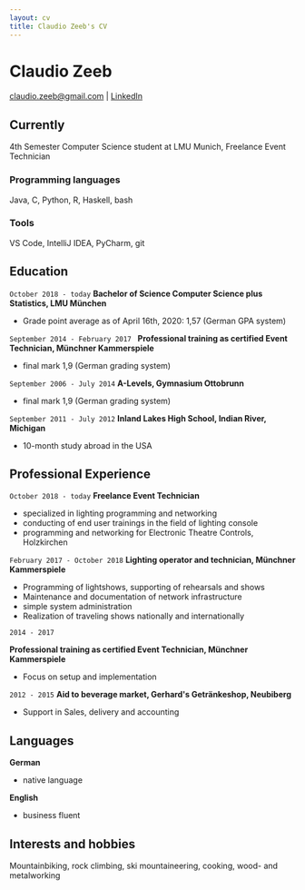```yaml
---
layout: cv
title: Claudio Zeeb's CV
---
```

# Claudio Zeeb

<div id="webaddress">
<a href="mailto:claudio.zeeb@gmail.com">claudio.zeeb@gmail.com</a>
| <a href="https://www.linkedin.com/in/claudio-zeeb-0450a118a/">LinkedIn</a>
</div>


## Currently

4th Semester Computer Science student at LMU Munich, Freelance Event Technician

### Programming languages

Java, C, Python, R, Haskell, bash

### Tools

VS Code, IntelliJ IDEA, PyCharm, git 

## Education

`October 2018 - today`
__Bachelor of Science Computer Science plus Statistics, LMU München__

- Grade point average as of April 16th, 2020: 1,57 (German GPA system)

`September 2014 - February 2017 `
__Professional training as certified Event Technician, Münchner Kammerspiele__

- final mark 1,9 (German grading system)

`September 2006 - July 2014`
__A-Levels, Gymnasium Ottobrunn__

- final mark 1,9 (German grading system)

`September 2011 - July 2012`
__Inland Lakes High School, Indian River, Michigan__

- 10-month study abroad in the USA
  
## Professional Experience

`October 2018 - today`
__Freelance Event Technician__

- specialized in lighting programming and networking
- conducting of end user trainings in the field of lighting console
- programming and networking for Electronic Theatre Controls, Holzkirchen
  
`February 2017 - October 2018`
__Lighting operator and technician, Münchner Kammerspiele__

- Programming of lightshows, supporting of rehearsals and shows
- Maintenance and documentation of network infrastructure 
- simple system administration
- Realization of traveling shows nationally and internationally
 
`2014 - 2017`

__Professional training as certified Event Technician, Münchner Kammerspiele__

- Focus on setup and implementation 

`2012 - 2015`
__Aid to beverage market, Gerhard's Getränkeshop, Neubiberg__

- Support in Sales, delivery and accounting

## Languages
__German__ 

- native language 

__English__

- business fluent

## Interests and hobbies

Mountainbiking, rock climbing, ski mountaineering, cooking, wood- and metalworking

<!-- ### Footer

Last updated: April 2020 -->


